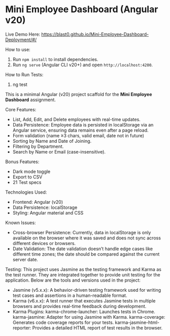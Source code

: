 # Mini Employee Dashboard (Angular v20)
Live Demo Here: https://blast0.github.io/Mini-Employee-Dashboard-Deployment/#/

How to use:
1. Run `npm install` to install dependencies.
2. Run `ng serve` (Angular CLI v20+) and open `http://localhost:4200`.

How to Run Tests:
1. ng test

This is a minimal Angular (v20) project scaffold for the **Mini Employee Dashboard** assignment.

Core Features:
- List, Add, Edit, and Delete employees with real-time updates.
- Data Persistence: Employee data is persisted in localStorage via an Angular service, ensuring data remains even after a page reload.
- Form validation (name ≥3 chars, valid email, date not in future)
- Sorting by Name and Date of Joining.
- Filtering by Department.
- Search by Name or Email (case-insensitive).

Bonus Features:
- Dark mode toggle
- Export to CSV
- 21 Test specs

Technologies Used:
- Frontend: Angular (v20)
- Data Persistence: localStorage
- Styling: Angular material and CSS

Known Issues:
- Cross-browser Persistence: Currently, data in localStorage is only available on the browser where it was saved and does not sync across different devices or browsers.
- Date Validation: The date validation doesn’t handle edge cases like different time zones; the date should be compared against the current server date.

Testing: 
This project uses Jasmine as the testing framework and Karma as the test runner. They are integrated together to provide unit testing for the application. Below are the tools and versions used in the project:

- Jasmine (v5.x.x): A behavior-driven testing framework used for writing test cases and assertions in a human-readable format.
- Karma (v6.x.x): A test runner that executes Jasmine tests in multiple browsers and provides real-time feedback during development.
- Karma Plugins:
    karma-chrome-launcher: Launches tests in Chrome.
    karma-jasmine: Adapter for using Jasmine with Karma.
    karma-coverage: Generates code coverage reports for your tests.
    karma-jasmine-html-reporter: Provides a detailed HTML report of test results in the browser.